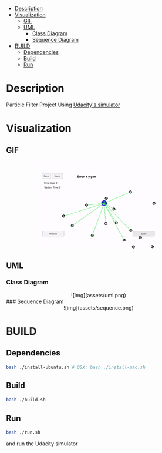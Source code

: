 - [Description](#sec-1)
- [Visualization](#sec-2)
  - [GIF](#sec-2-1)
  - [UML](#sec-2-2)
    - [Class Diagram](#sec-2-2-1)
    - [Sequence Diagram](#sec-2-2-2)
- [BUILD](#sec-3)
  - [Dependencies](#sec-3-1)
  - [Build](#sec-3-2)
  - [Run](#sec-3-3)


# Description<a id="sec-1"></a>

Particle Filter Project Using [Udacity's simulator](https://github.com/udacity/self-driving-car-sim/releases)

# Visualization<a id="sec-2"></a>

## GIF<a id="sec-2-1"></a>

<div align="center">
<img src="assets/particle_filter_run.gif" width="320" />
</div>

## UML<a id="sec-2-2"></a>

### Class Diagram<a id="sec-2-2-1"></a>

<div align="center">
![img](assets/uml.png)
</div>
### Sequence Diagram<a id="sec-2-2-2"></a>
<div align="center">
![img](assets/sequence.png)
</div>

# BUILD<a id="sec-3"></a>

## Dependencies<a id="sec-3-1"></a>

```bash
bash ./install-ubuntu.sh # OSX: bash ./install-mac.sh
```

## Build<a id="sec-3-2"></a>

```bash
bash ./build.sh
```

## Run<a id="sec-3-3"></a>

```bash
bash ./run.sh
```

and run the Udacity simulator
